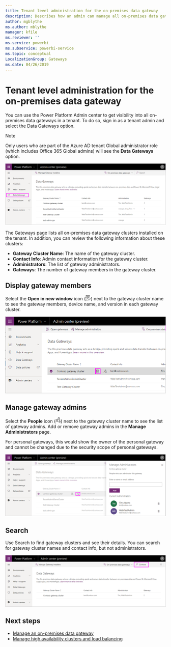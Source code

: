 ```yaml
---
title: Tenant level administration for the on-premises data gateway
description: Describes how an admin can manage all on-premises data gateways within their tenant.
author: mgblythe
ms.author: mblythe
manager: kfile
ms.reviewer: ''
ms.service: powerbi
ms.subservice: powerbi-service
ms.topic: conceptual
LocalizationGroup: Gateways
ms.date: 04/26/2019
---
```


# Tenant level administration for the on-premises data gateway

You can use the Power Platform Admin center to get visibility into all on-premises data gateways in a tenant. To do so, sign in as a tenant admin and select the Data Gateways option.

> [!NOTE]
> Only users who are part of the Azure AD tenant Global administrator role (which includes Office 365 Global admins) will see the **Data Gateways** option.

![On-premises data gateway page](media/service-gateway-tenant-level-admin/tenant-data-gateway.png)

The Gateways page lists all on-premises data gateway clusters installed on the tenant. In addition, you can review the following information about these clusters:

* **Gateway Cluster Name**: The name of the gateway cluster.
* **Contact Info**: Admin contact information for the gateway cluster.
* **Administrators**: The list of gateway administrators.
* **Gateways**: The number of gateway members in the gateway cluster.

## Display gateway members

Select the **Open in new window** icon (![ ](media/service-gateway-tenant-level-admin/open-icon.png)) next to the gateway cluster name to see the gateway members, device name, and version in each gateway cluster.

![Open in new window](media/service-gateway-tenant-level-admin/open-in-new-window.png)

## Manage gateway admins

Select the **People** icon (![ ](media/service-gateway-tenant-level-admin/people-icon.png)) next to the gateway cluster name to see the list of gateway admins. Add or remove gateway admins in the **Manage Administrators** page.

For personal gateways, this would show the owner of the personal gateway and cannot be changed due to the security scope of personal gateways.

![Manage admins](media/service-gateway-tenant-level-admin/manage-admins.png)

## Search

Use Search to find gateway clusters and see their details. You can search for gateway cluster names and contact info, but not administrators.

![Search](media/service-gateway-tenant-level-admin/gateway-search.png)

## Next steps

* [Manage an on-premises data gateway](service-gateway-manage.md)
* [Manage high availability clusters and load balancing](service-gateway-high-availability-clusters.md)
